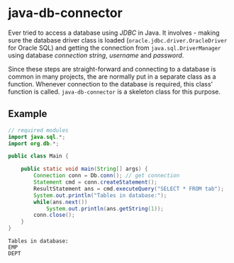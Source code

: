 # java-db-connector

Ever tried to access a database using *JDBC* in Java. It involves - making sure
the database driver class is loaded (`oracle.jdbc.driver.OracleDriver` for Oracle SQL)
and getting the connection from `java.sql.DriverManager` using database
*connection string*, *username* and *password*.


Since these steps are straight-forward and connecting to a database is common in
many projects, the are normally put in a separate class as a function. Whenever
connection to the database is required, this class' function is called.
`java-db-connector` is a skeleton class for this purpose.


## Example

```java
// required modules
import java.sql.*;
import org.db.*;

public class Main {

    public static void main(String[] args) {
        Connection conn = Db.conn(); // get connection
        Statement cmd = conn.createStatement();
        ResultStatement ans = cmd.executeQuery("SELECT * FROM tab");
        System.out.println("Tables in database:");
        while(ans.next())
            System.out.println(ans.getString(1));
        conn.close();
    }
}
```
```
Tables in database:
EMP
DEPT
```

